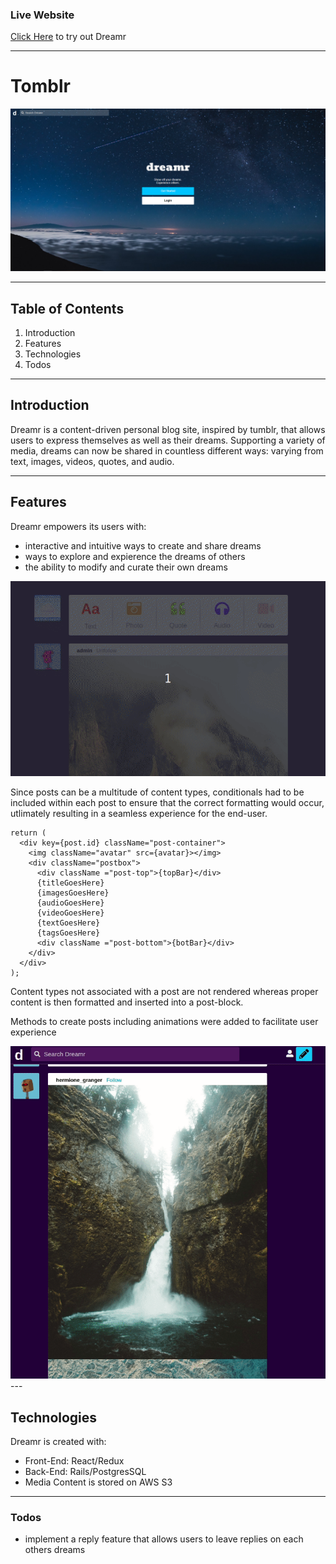 ### Live Website

[Click Here](https://tomblr.herokuapp.com/#/) to try out Dreamr

---


# Tomblr

  <a href="https://tomblr.herokuapp.com/#/">
    <img src="https://raw.githubusercontent.com/applecidera/dreamr/master/app/assets/images/dreamr_splash.PNG">
  </a>

---

## Table of Contents
1. Introduction
2. Features
3. Technologies
4. Todos

---

## Introduction
Dreamr is a content-driven personal blog site, inspired by tumblr, that allows users to express themselves as well as their dreams. Supporting a variety of media, dreams can now be shared in countless different ways: varying from text, images, videos, quotes, and audio.

---

## Features
Dreamr empowers its users with:
* interactive and intuitive ways to create and share dreams
* ways to explore and expierence the dreams of others
* the ability to modify and curate their own dreams

<img src="https://raw.githubusercontent.com/applecidera/Dreamr/master/app/assets/images/post_type.gif" />

Since posts can be a multitude of content types, conditionals had to be included within each post to ensure that the correct formatting would occur, utlimately resulting in a seamless experience for the end-user.
```
return (
  <div key={post.id} className="post-container">
    <img className="avatar" src={avatar}></img>
    <div className="postbox">
      <div className ="post-top">{topBar}</div>
      {titleGoesHere}
      {imagesGoesHere}
      {audioGoesHere}
      {videoGoesHere}
      {textGoesHere}
      {tagsGoesHere}
      <div className ="post-bottom">{botBar}</div>
    </div>
  </div>
);
```
Content types not associated with a post are not rendered whereas proper content is then formatted and inserted into a post-block.


Methods to create posts including animations were added to facilitate user experience 

<img src="https://raw.githubusercontent.com/applecidera/Dreamr/master/app/assets/images/zip-up.gif" />
---

## Technologies
Dreamr is created with:
* Front-End: React/Redux 
* Back-End: Rails/PostgresSQL
* Media Content is stored on AWS S3

---

### Todos
* implement a reply feature that allows users to leave replies on each others dreams